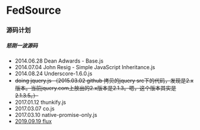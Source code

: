 # FedSource

### 源码计划
##### 怒刚一波源码

* 2014.06.28 Dean Adwards - Base.js
* 2014.07.04 John Resig - Simple JavaScript Inheritance.js
* 2014.08.24 Underscore-1.6.0.js
* ~~doing jquery.js （2015.03.02 github 拷贝的jquery src下的代码，发现是2.x版本。当前jquery.com上放出的2.x版本是2.1.3。嗯，这个版本其实是2.1.3.5。）~~
* 2017.01.12 thunkify.js
* 2017.03.07 co.js
* 2017.03.10 native-promise-only.js
* [2019.09.19 flux](https://github.com/Xaber20110202/FedSource/tree/master/2019.09.19%20flux)
